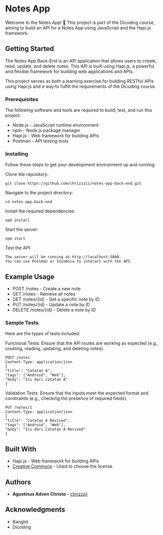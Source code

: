 # Notes App

Welcome to the Notes App! 🎉
This project is part of the Dicoding course, aiming to build an API for a Notes App using JavaScript and the Hapi.js framework.

## Getting Started

The Notes App Back-End is an API application that allows users to create, read, update, and delete notes. This API is built using Hapi.js, a powerful and flexible framework for building web applications and APIs.

This project serves as both a learning exercise for building RESTful APIs using Hapi.js and a way to fulfill the requirements of the Dicoding course.

### Prerequisites

The following software and tools are required to build, test, and run this project:

- Node.js - JavaScript runtime environment
- npm - Node.js package manager
- Hapi.js - Web framework for building APIs
- Postman - API testing tools

### Installing

Follow these steps to get your development environment up and running:

Clone the repository:

    git clone https://github.com/chrizzzii/notes-app-back-end.git

Navigate to the project directory:

    cd notes-app-back-end

Install the required dependencies:

    npm install

Start the server:

    npm start

Test the API:

    The server will be running at http://localhost:5000.
    You can use Postman or Insomnia to interact with the API.

## Example Usage

- POST /notes - Create a new note
- GET /notes - Retrieve all notes
- GET /notes/{id} - Get a specific note by ID
- PUT /notes/{id} - Update a note by ID
- DELETE /notes/{id} - Delete a note by ID

### Sample Tests

Here are the types of tests included:

Functional Tests: Ensure that the API routes are working as expected (e.g., creating, reading, updating, and deleting notes).

    POST /notes
    Content-Type: application/json
    {
    "title": "Catatan A",
    "tags": ["Android", "Web"],
    "body": "Isi dari catatan A"
    }

Validation Tests: Ensure that the inputs meet the expected format and constraints (e.g., checking the presence of required fields).

    PUT /notes/1
    Content-Type: application/json
    {
    "title": "Catatan A Revised",
    "tags": ["Android", "Web"],
    "body": "Isi dari Catatan A Revised"
    }

## Built With

- Hapi.js - Web framework for building APIs
- [Creative Commons](https://creativecommons.org/) - Used to choose
  the license

## Authors

- **Agustinus Adven Christo** - [chrizzzii](https://github.com/chrizzzii)

## Acknowledgments

- Bangkit
- Dicoding
